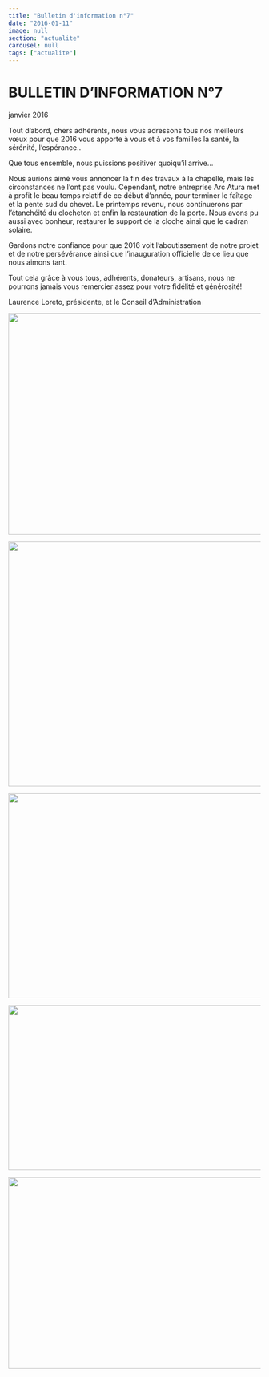 ```yaml
---
title: "Bulletin d'information n°7"
date: "2016-01-11"
image: null
section: "actualite"
carousel: null
tags: ["actualite"]
---
```


# BULLETIN D’INFORMATION N°7

janvier 2016

Tout d’abord, chers adhérents, nous vous adressons tous nos meilleurs vœux pour que 2016 vous apporte à vous et à vos familles la santé, la sérénité, l’espérance..

Que tous ensemble, nous puissions positiver quoiqu’il arrive…

Nous aurions aimé vous annoncer la fin des travaux à la chapelle, mais les circonstances ne l’ont pas voulu. Cependant, notre entreprise Arc Atura met à profit le beau temps relatif de ce début d’année, pour terminer le faîtage et la pente sud du chevet. Le printemps revenu, nous continuerons par l’étanchéité du clocheton et enfin la restauration de la porte. Nous avons pu aussi avec bonheur, restaurer le support de la cloche ainsi que le cadran solaire.

Gardons notre confiance pour que 2016 voit l’aboutissement de notre projet et de notre persévérance ainsi que l’inauguration officielle de ce lieu que nous aimons tant.

Tout cela grâce à vous tous, adhérents, donateurs, artisans, nous ne pourrons jamais vous remercier assez pour votre fidélité et générosité!

Laurence Loreto, présidente, et le Conseil d’Administration

<img
      alt
      height="442"
      src="/images/p7162951-jpg_1.jpg"
      width="529"
    />

<img
      alt
      height="488"
      src="/images/wp-005697.jpg"
      width="515"
    />

<img
      alt
      height="409"
      src="/images/21pct3-jpg.jpg"
      width="536"
    />

<img
      alt
      height="329"
      src="/images/img-5601-jpg.jpg"
      width="529" />

<img
      alt
      height="382"
      src="/images/p9253772-jpg.jpg"
      width="522" />
